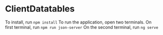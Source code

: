 # ClientDatatables

To install, run `npm install`
To run the application, open two terminals.
On first terminal, run `npm run json-server`
On the second terminal, run `ng serve`